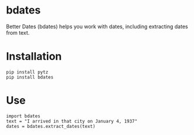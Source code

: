 # bdates
Better Dates (bdates) helps you work with dates, including extracting dates from text.

# Installation
```
pip install pytz
pip install bdates
```

# Use
```
import bdates
text = "I arrived in that city on January 4, 1937"
dates = bdates.extract_dates(text)
```
